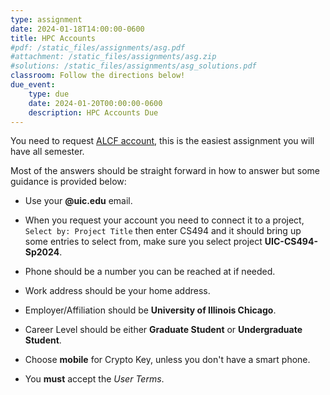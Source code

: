 ```yaml
---
type: assignment
date: 2024-01-18T14:00:00-0600
title: HPC Accounts
#pdf: /static_files/assignments/asg.pdf
#attachment: /static_files/assignments/asg.zip
#solutions: /static_files/assignments/asg_solutions.pdf
classroom: Follow the directions below!
due_event: 
    type: due
    date: 2024-01-20T00:00:00-0600
    description: HPC Accounts Due
---
```


You need to request [ALCF account](https://www.alcf.anl.gov/support-center/get-started/request-account), this is the easiest assignment you will have all semester.

Most of the answers should be straight forward in how to answer but some guidance is provided below:

- Use your **@uic.edu** email.

- When you request your account you need to connect it to a project, `Select by: Project Title` then enter CS494 and it should bring up some entries to select from, make sure you select project **UIC-CS494-Sp2024**.

- Phone should be a number you can be reached at if needed.

- Work address should be your home address.

- Employer/Affiliation should be **University of Illinois Chicago**.

- Career Level should be either **Graduate Student** or **Undergraduate Student**.

- Choose **mobile** for Crypto Key, unless you don't have a smart phone.

- You **must** accept the _User Terms_.

